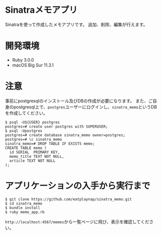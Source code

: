 # Sinatraメモアプリ
Sinatraを使って作成したメモアプリです。
追加、削除、編集が行えます。

# 開発環境
- Ruby 3.0.0
- macOS Big Sur 11.3.1

# 注意
事前にpostgresqlのインストール及びDBの作成が必要になります。
また、ご自身のpostgresql上で、`postgres`ユーザーにログインし、`sinatra_memo`というDBを作成してください。
```
$ psql -U${USER} postgres
postgres=# create user postgres with SUPERUSER;
$ psql -Upostgres
postgres=# create database sinatra_memo owner=postgres;
postgres=# \c sinatra_memo
sinatra_memo=# DROP TABLE IF EXISTS memo;
CREATE TABLE memo (
  id SERIAL  PRIMARY KEY,
  memo_title TEXT NOT NULL,
  article TEXT NOT NULL
);
```

# アプリケーションの入手から実行まで
```
$ git clone https://github.com/eatplaynap/sinatra_memo.git
$ cd sinatra_memo
$ bundle install
$ ruby memo_app.rb
```

``http://localhost:4567/memos``から一覧ページに飛び、表示を確認してください。

